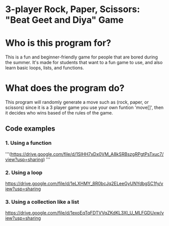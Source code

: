 # 3-player Rock, Paper, Scissors: "Beat Geet and Diya" Game

# Who is this program for?
This is a fun and beginner-friendly game for people that are bored during the summer. It's made for students that want to a fun game to use, and also learn basic loops, lists, and functions. 

# What does the program do?
This program will randomly generate a move such as (rock, paper, or scissors) since it is a 3 player game you use your own funtion 'move[]', then it decides who wins based of the rules of the game.


## Code examples 

### 1. Using a function
'''(https://drive.google.com/file/d/1SlHH7xDx0VM_A8kSRBszgRPgtPsTxuc7/view?usp=sharing)
'''

### 2. Using a loop 
https://drive.google.com/file/d/1eLXHMY_8R0bcJq2ELeeGyUNYdbgSC1fy/view?usp=sharing

### 3. Using a collection like a list
https://drive.google.com/file/d/1exoEqTqFDTVVqZKdKL3XI_U_MLFGDUxw/view?usp=sharing
